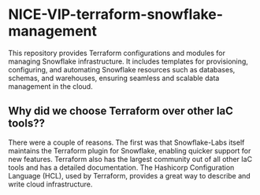 # NICE-VIP-terraform-snowflake-management
This repository provides Terraform configurations and modules for managing Snowflake infrastructure. It includes templates for provisioning, configuring, and automating Snowflake resources such as databases, schemas, and warehouses, ensuring seamless and scalable data management in the cloud.

## Why did we choose Terraform over other IaC tools??
There were a couple of reasons. The first was that Snowflake-Labs itself maintains the Terraform plugin for Snowflake, enabling quicker support for new features. Terraform also has the largest community out of all other IaC tools and has a detailed documentation. The Hashicorp Configuration Language (HCL), used by Terraform, provides a great way to describe and write cloud infrastructure.